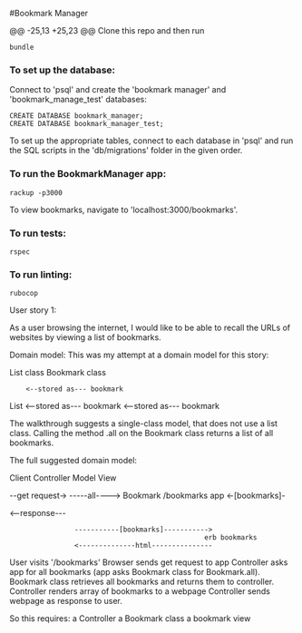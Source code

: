 #Bookmark Manager

@@ -25,13 +25,23 @@ Clone this repo and then run

```
bundle
```

### To set up the database:

Connect to 'psql' and create the 'bookmark manager' and 'bookmark_manage_test' databases:

```
CREATE DATABASE bookmark_manager;
CREATE DATABASE bookmark_manager_test;
```

To set up the appropriate tables, connect to each database in 'psql' and run the SQL scripts in the 'db/migrations' folder in the given order.

### To run the BookmarkManager app:

```
rackup -p3000
```

To view bookmarks, navigate to 'localhost:3000/bookmarks'.

### To run tests:

```
rspec
```
### To run linting:
```
rubocop
```




User story 1:

As a user browsing the internet,
I would like to be able to recall the URLs of websites
by viewing a list of bookmarks.

Domain model:
This was my attempt at a domain model for this story:

List class          Bookmark class

        <--stored as--- bookmark
List    <--stored as--- bookmark
        <--stored as--- bookmark

The walkthrough suggests a single-class model, that does not use a list class.
Calling the method .all on the Bookmark class returns a list of all bookmarks.

The full suggested domain model:

Client          Controller            Model             View

  --get request->      -----all---->
                                     Bookmark
/bookmarks        app <-[bookmarks]-       


  <--response---

                    -----------[bookmarks]----------->
                                                    erb bookmarks
                    <--------------html---------------

User visits '/bookmarks'
Browser sends get request to app
Controller asks app for all bookmarks (app asks Bookmark class for Bookmark.all).
Bookmark class retrieves all bookmarks and returns them to controller.
Controller renders array of bookmarks to a webpage
Controller sends webpage as response to user.

So this requires:
  a Controller
  a Bookmark class
  a bookmark view
